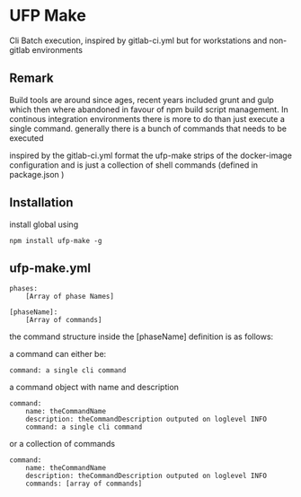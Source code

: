 # UFP Make

Cli Batch execution, inspired by gitlab-ci.yml but for workstations and non-gitlab environments

## Remark

Build tools are around since ages, recent years included grunt and gulp which then where abandoned
in favour of npm build script management. In continous integration environments there is more to
do than just execute a single command. generally there is a bunch of commands that needs to be executed

inspired by the gitlab-ci.yml format the ufp-make strips of the docker-image configuration and is just
a collection of shell commands (defined in package.json )


## Installation

install global using

    npm install ufp-make -g

## ufp-make.yml

    phases:
        [Array of phase Names]

    [phaseName]:
        [Array of commands]

the command structure inside the [phaseName] definition is as follows:

a command can either be:

    command: a single cli command

a command object with name and description

    command:
        name: theCommandName
        description: theCommandDescription outputed on loglevel INFO
        command: a single cli command

or a collection of commands

    command:
        name: theCommandName
        description: theCommandDescription outputed on loglevel INFO
        commands: [array of commands]
